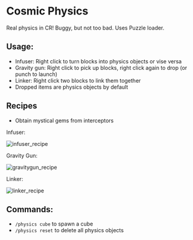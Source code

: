 # Cosmic Physics

Real physics in CR! Buggy, but not too bad. Uses Puzzle loader.

## Usage: 
- Infuser: Right click to turn blocks into physics objects or vise versa
- Gravity gun: Right click to pick up blocks, right click again to drop (or punch to launch)
- Linker: Right click two blocks to link them together
- Dropped items are physics objects by default

## Recipes
- Obtain mystical gems from interceptors

Infuser:

![infuser_recipe](https://github.com/user-attachments/assets/31d2410e-9485-4b56-a5ed-f3461258bb7c)

Gravity Gun:

![gravitygun_recipe](https://github.com/user-attachments/assets/e73ea220-202d-4185-9a4e-4a2499ae7da6)

Linker:

![linker_recipe](https://github.com/user-attachments/assets/37c76b16-077f-4179-b0c3-23f133de4689)

## Commands:
- `/physics cube` to spawn a cube
- `/physics reset` to delete all physics objects
